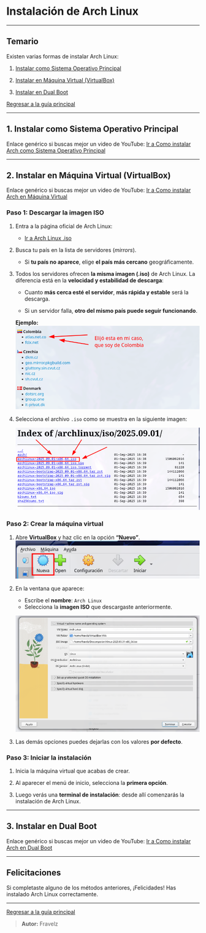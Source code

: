 # Instalación de Arch Linux

---

## Temario

Existen varias formas de instalar Arch Linux:

1. [Instalar como Sistema Operativo Principal](#1-instalar-como-sistema-operativo-principal)

2. [Instalar en Máquina Virtual (VirtualBox)](#2-instalar-en-máquina-virtual-virtualbox)

3. [Instalar en Dual Boot](#3-instalar-en-dual-boot)

[Regresar a la guía principal](./../readme.md)

---

## 1. Instalar como Sistema Operativo Principal

Enlace genérico si buscas mejor un video de YouTube: [Ir a Como instalar Arch como Sistema Operativo Principal](https://www.youtube.com/results?search_query=instalar+arch+linux+como+sistema)

---

## 2. Instalar en Máquina Virtual (VirtualBox)

Enlace genérico si buscas mejor un video de YouTube: [Ir a Como instalar Arch en Máquina Virtual](https://www.youtube.com/results?search_query=instalar+arch+linux+en+virtualbox)

### Paso 1: Descargar la imagen ISO

1. Entra a la página oficial de Arch Linux:
   * [Ir a Arch Linux .iso](https://archlinux.org/download/)

2. Busca tu país en la lista de servidores (*mirrors*).

   * Si **tu país no aparece**, elige **el país más cercano** geográficamente.

3. Todos los servidores ofrecen **la misma imagen (.iso)** de Arch Linux. La diferencia está en la **velocidad y estabilidad de descarga**:

   * Cuanto **más cerca esté el servidor**, **más rápida y estable** será la descarga.

   * Si un servidor falla, **otro del mismo país puede seguir funcionando**.

    **Ejemplo:** ![Imagen de los países](./../imagenes/1.PaisesServidores.png)

4. Selecciona el archivo `.iso` como se muestra en la siguiente imagen:
  
   ![Imagen del archivo ISO](./../imagenes/2.ArchivoISO.png)

### **Paso 2: Crear la máquina virtual**

1. Abre **VirtualBox** y haz clic en la opción **“Nuevo”**.
   ![Opción de nuevo en VirtualBox](./../imagenes/3.configOpcion.png)

2. En la ventana que aparece:

   * Escribe el **nombre**: `Arch Linux`
   * Selecciona la **imagen ISO** que descargaste anteriormente.

    ![Configuración en VirtualBox](./../imagenes/4.configuracionEnVirtualbox.png)

3. Las demás opciones puedes dejarlas con los valores **por defecto**.

### Paso 3: Iniciar la instalación

1. Inicia la máquina virtual que acabas de crear.

2. Al aparecer el menú de inicio, selecciona la **primera opción**.

3. Luego verás una **terminal de instalación**: desde allí comenzarás la instalación de Arch Linux.

---

## 3. Instalar en Dual Boot

Enlace genérico si buscas mejor un video de YouTube: [Ir a Como instalar Arch en Dual Boot](https://www.youtube.com/results?search_query=instalar+arch+linux+en+dual+boot)

---

## Felicitaciones

Si completaste alguno de los métodos anteriores, ¡Felicidades! Has instalado Arch Linux correctamente.

---

[Regresar a la guía principal](./../readme.md)

> **Autor:** Fravelz
